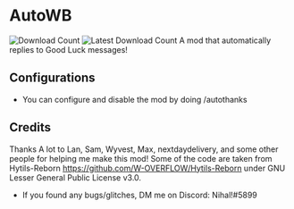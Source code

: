 # AutoWB
![Download Count](https://img.shields.io/github/downloads/nihaldoesstuff/AutoThanks/total?color=08ff52&style=for-the-badge)
![Latest Download Count](https://img.shields.io/github/downloads-pre/nihaldoesstuff/AutoThanks/latest/total?color=08ff52&style=for-the-badge)
A mod that automatically replies to Good Luck messages!

## Configurations

- You can configure and disable the mod by doing /autothanks

## Credits

Thanks A lot to Lan, Sam, Wyvest, Max, nextdaydelivery, and some other people for helping me make this mod!
Some of the code are taken from Hytils-Reborn https://github.com/W-OVERFLOW/Hytils-Reborn under GNU Lesser General Public License v3.0.

- If you found any bugs/glitches, DM me on Discord: Nihal!#5899